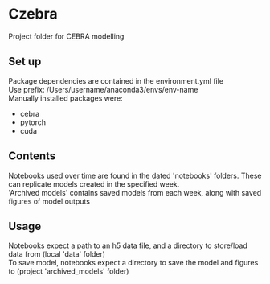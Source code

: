 # Czebra
Project folder for CEBRA modelling

## Set up
Package dependencies are contained in the environment.yml file  
Use prefix: /Users/username/anaconda3/envs/env-name  
Manually installed packages were:
- cebra
- pytorch
- cuda

## Contents
Notebooks used over time are found in the dated 'notebooks' folders. These can replicate models 
created in the specified week.  
'Archived models' contains saved models from each week, along with saved figures of model outputs

## Usage
Notebooks expect a path to an h5 data file, and a directory to store/load data from (local 'data' folder)  
To save model, notebooks expect a directory to save the model and figures to (project 'archived_models' folder)
